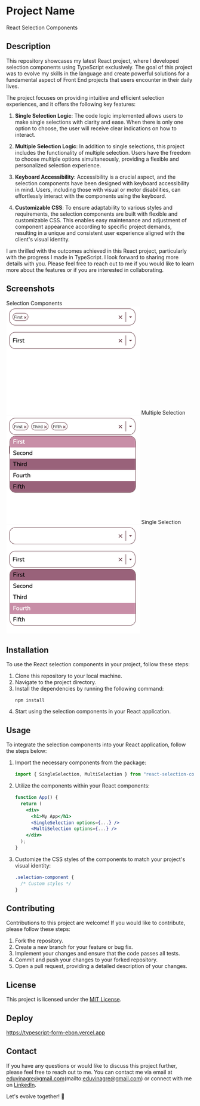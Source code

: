 # Project Name

React Selection Components

## Description

This repository showcases my latest React project, where I developed selection components using TypeScript exclusively. The goal of this project was to evolve my skills in the language and create powerful solutions for a fundamental aspect of Front End projects that users encounter in their daily lives.

The project focuses on providing intuitive and efficient selection experiences, and it offers the following key features:

1. **Single Selection Logic**: The code logic implemented allows users to make single selections with clarity and ease. When there is only one option to choose, the user will receive clear indications on how to interact.

2. **Multiple Selection Logic**: In addition to single selections, this project includes the functionality of multiple selection. Users have the freedom to choose multiple options simultaneously, providing a flexible and personalized selection experience.

3. **Keyboard Accessibility**: Accessibility is a crucial aspect, and the selection components have been designed with keyboard accessibility in mind. Users, including those with visual or motor disabilities, can effortlessly interact with the components using the keyboard.

4. **Customizable CSS**: To ensure adaptability to various styles and requirements, the selection components are built with flexible and customizable CSS. This enables easy maintenance and adjustment of component appearance according to specific project demands, resulting in a unique and consistent user experience aligned with the client's visual identity.

I am thrilled with the outcomes achieved in this React project, particularly with the progress I made in TypeScript. I look forward to sharing more details with you. Please feel free to reach out to me if you would like to learn more about the features or if you are interested in collaborating.

## Screenshots
Selection Components
![](./screenshot1.png)
Multiple Selection
![](./screenshot2.png)
Single Selection
![](./screenshot3.png)

## Installation

To use the React selection components in your project, follow these steps:

1. Clone this repository to your local machine.
2. Navigate to the project directory.
3. Install the dependencies by running the following command:
   ```
   npm install
   ```
4. Start using the selection components in your React application.

## Usage

To integrate the selection components into your React application, follow the steps below:

1. Import the necessary components from the package:
   ```jsx
   import { SingleSelection, MultiSelection } from "react-selection-components";
   ```
2. Utilize the components within your React components:
   ```jsx
   function App() {
     return (
       <div>
         <h1>My App</h1>
         <SingleSelection options={...} />
         <MultiSelection options={...} />
       </div>
     );
   }
   ```
3. Customize the CSS styles of the components to match your project's visual identity:
   ```css
   .selection-component {
     /* Custom styles */
   }
   ```

## Contributing

Contributions to this project are welcome! If you would like to contribute, please follow these steps:

1. Fork the repository.
2. Create a new branch for your feature or bug fix.
3. Implement your changes and ensure that the code passes all tests.
4. Commit and push your changes to your forked repository.
5. Open a pull request, providing a detailed description of your changes.

## License

This project is licensed under the [MIT License](LICENSE).

## Deploy

https://typescript-form-ebon.vercel.app

## Contact

If you have any questions or would like to discuss this project further, please feel free to reach out to me. You can contact me via email at eduvinagre@gmail.com(mailto:eduvinagre@gmail.com) or connect with me on [LinkedIn](https://www.linkedin.com/in/eduvinagre).

Let's evolve together! 🚀
